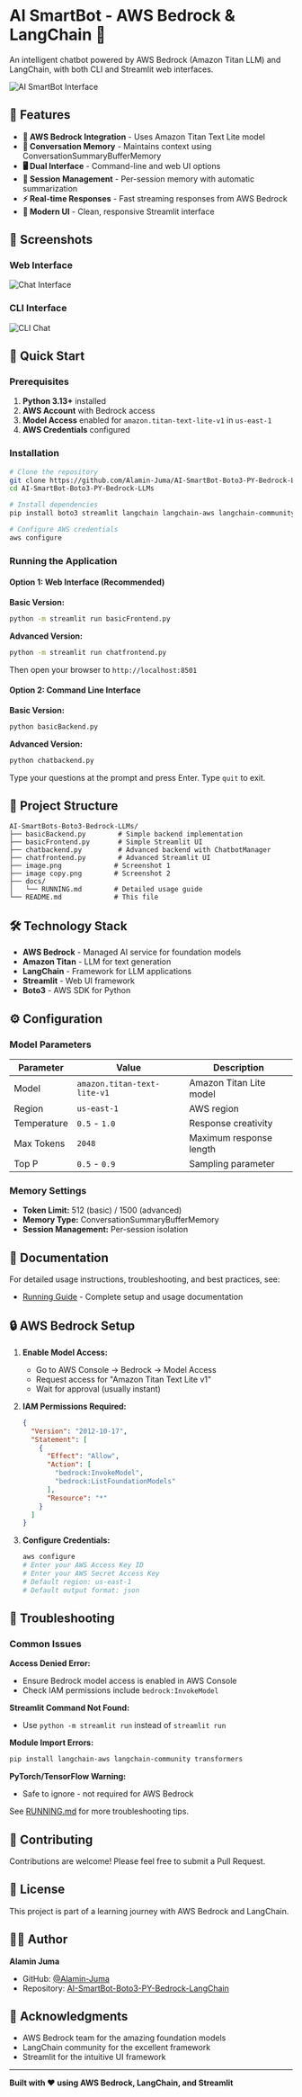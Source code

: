 # AI SmartBot - AWS Bedrock & LangChain 🤖

An intelligent chatbot powered by AWS Bedrock (Amazon Titan LLM) and LangChain, with both CLI and Streamlit web interfaces.

![AI SmartBot Interface](image.png)

## 🌟 Features

- **🤖 AWS Bedrock Integration** - Uses Amazon Titan Text Lite model
- **💬 Conversation Memory** - Maintains context using ConversationSummaryBufferMemory
- **🖥️ Dual Interface** - Command-line and web UI options
- **🔄 Session Management** - Per-session memory with automatic summarization
- **⚡ Real-time Responses** - Fast streaming responses from AWS Bedrock
- **🎨 Modern UI** - Clean, responsive Streamlit interface

## 📸 Screenshots

### Web Interface
![Chat Interface](image.png)

### CLI Interface
![CLI Chat](image%20copy.png)

## 🚀 Quick Start

### Prerequisites

1. **Python 3.13+** installed
2. **AWS Account** with Bedrock access
3. **Model Access** enabled for `amazon.titan-text-lite-v1` in `us-east-1`
4. **AWS Credentials** configured

### Installation

```bash
# Clone the repository
git clone https://github.com/Alamin-Juma/AI-SmartBot-Boto3-PY-Bedrock-LangChain.git
cd AI-SmartBot-Boto3-PY-Bedrock-LLMs

# Install dependencies
pip install boto3 streamlit langchain langchain-aws langchain-community transformers

# Configure AWS credentials
aws configure
```

### Running the Application

#### Option 1: Web Interface (Recommended)

**Basic Version:**
```bash
python -m streamlit run basicFrontend.py
```

**Advanced Version:**
```bash
python -m streamlit run chatfrontend.py
```

Then open your browser to `http://localhost:8501`

#### Option 2: Command Line Interface

**Basic Version:**
```bash
python basicBackend.py
```

**Advanced Version:**
```bash
python chatbackend.py
```

Type your questions at the prompt and press Enter. Type `quit` to exit.

## 📁 Project Structure

```
AI-SmartBots-Boto3-Bedrock-LLMs/
├── basicBackend.py        # Simple backend implementation
├── basicFrontend.py       # Simple Streamlit UI
├── chatbackend.py         # Advanced backend with ChatbotManager
├── chatfrontend.py        # Advanced Streamlit UI
├── image.png             # Screenshot 1
├── image copy.png        # Screenshot 2
├── docs/
│   └── RUNNING.md        # Detailed usage guide
└── README.md             # This file
```

## 🛠️ Technology Stack

- **AWS Bedrock** - Managed AI service for foundation models
- **Amazon Titan** - LLM for text generation
- **LangChain** - Framework for LLM applications
- **Streamlit** - Web UI framework
- **Boto3** - AWS SDK for Python

## ⚙️ Configuration

### Model Parameters

| Parameter | Value | Description |
|-----------|-------|-------------|
| Model | `amazon.titan-text-lite-v1` | Amazon Titan Lite model |
| Region | `us-east-1` | AWS region |
| Temperature | `0.5` - `1.0` | Response creativity |
| Max Tokens | `2048` | Maximum response length |
| Top P | `0.5` - `0.9` | Sampling parameter |

### Memory Settings

- **Token Limit:** 512 (basic) / 1500 (advanced)
- **Memory Type:** ConversationSummaryBufferMemory
- **Session Management:** Per-session isolation

## 📖 Documentation

For detailed usage instructions, troubleshooting, and best practices, see:
- [Running Guide](docs/RUNNING.md) - Complete setup and usage documentation

## 🔒 AWS Bedrock Setup

1. **Enable Model Access:**
   - Go to AWS Console → Bedrock → Model Access
   - Request access for "Amazon Titan Text Lite v1"
   - Wait for approval (usually instant)

2. **IAM Permissions Required:**
   ```json
   {
     "Version": "2012-10-17",
     "Statement": [
       {
         "Effect": "Allow",
         "Action": [
           "bedrock:InvokeModel",
           "bedrock:ListFoundationModels"
         ],
         "Resource": "*"
       }
     ]
   }
   ```

3. **Configure Credentials:**
   ```bash
   aws configure
   # Enter your AWS Access Key ID
   # Enter your AWS Secret Access Key
   # Default region: us-east-1
   # Default output format: json
   ```

## 🐛 Troubleshooting

### Common Issues

**Access Denied Error:**
- Ensure Bedrock model access is enabled in AWS Console
- Check IAM permissions include `bedrock:InvokeModel`

**Streamlit Command Not Found:**
- Use `python -m streamlit run` instead of `streamlit run`

**Module Import Errors:**
```bash
pip install langchain-aws langchain-community transformers
```

**PyTorch/TensorFlow Warning:**
- Safe to ignore - not required for AWS Bedrock

See [RUNNING.md](docs/RUNNING.md) for more troubleshooting tips.

## 🤝 Contributing

Contributions are welcome! Please feel free to submit a Pull Request.

## 📝 License

This project is part of a learning journey with AWS Bedrock and LangChain.

## 👨‍💻 Author

**Alamin Juma**
- GitHub: [@Alamin-Juma](https://github.com/Alamin-Juma)
- Repository: [AI-SmartBot-Boto3-PY-Bedrock-LangChain](https://github.com/Alamin-Juma/AI-SmartBot-Boto3-PY-Bedrock-LangChain)

## 🙏 Acknowledgments

- AWS Bedrock team for the amazing foundation models
- LangChain community for the excellent framework
- Streamlit for the intuitive UI framework

---

**Built with ❤️ using AWS Bedrock, LangChain, and Streamlit**
